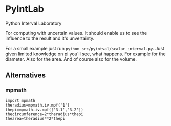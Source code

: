 # PyIntLab

Python Interval Laboratory

For computing with uncertain values.
It should enable us to see the influence to the result and it's unvertainty.

For a small example just run `python src/pyintval/scalar_interval.py`.
Just given limited knowledge on pi you'll see, what happens.
For example for the diameter. Also for the area.
And of course also for the volume.

## Alternatives

### mpmath

```python3.12
import mpmath
theradius=mpmath.iv.mpf('1')
thepi=mpmath.iv.mpf(['3.1','3.2'])
thecircumference=2*theradius*thepi
thearea=theradius**2*thepi
```
